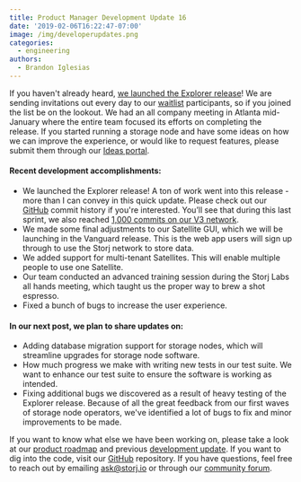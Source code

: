 ```yaml
---
title: Product Manager Development Update 16
date: '2019-02-06T16:22:47-07:00'
image: /img/developerupdates.png
categories:
  - engineering
authors:
  - Brandon Iglesias
---
```

If you haven't already heard, [we launched the Explorer release](https://storj.io/blog/2019/02/announcing-the-storj-v3-explorer-release/)! We are sending invitations out every day to our [waitlist](https://storj.io/sign-up-farmer) participants, so if you joined the list be on the lookout. We had an all company meeting in Atlanta mid-January where the entire team focused its efforts on completing the release. If you started running a storage node and have some ideas on how we can improve the experience, or would like to request features, please submit them through our [Ideas portal](https://ideas.storj.io/). 

#### Recent development accomplishments:

- We launched the Explorer release! A ton of work went into this release - more than I can convey in this quick update. Please check out our [GitHub](https://github.com/storj/storj) commit history if you're interested. You’ll see that during this last sprint, we also reached [1,000 commits on our V3 network](https://twitter.com/storjproject/status/1090009984279097345).  
- We made some final adjustments to our Satellite GUI, which we will be launching in the Vanguard release. This is the web app users will sign up through to use the Storj network to store data. 
- We added support for multi-tenant Satellites. This will enable multiple people to use one Satellite.  
- Our team conducted an advanced training session during the Storj Labs all hands meeting, which taught us the proper way to brew a shot espresso.  
- Fixed a bunch of bugs to increase the user experience. 
 
#### In our next post, we plan to share updates on:

- Adding database migration support for storage nodes, which will streamline upgrades for storage node software. 
- How much progress we make with writing new tests in our test suite. We want to enhance our test suite to ensure the software is working as intended.  
- Fixing additional bugs we discovered as a result of heavy testing of the Explorer release. Because of all the great feedback from our first waves of storage node operators, we've identified a lot of bugs to fix and minor improvements to be made. 
  
If you want to know what else we have been working on, please take a look at our [product roadmap](https://storjlabs.aha.io/published/01ee405b4bd8d14208c5256d70d73a38?page=1) and previous [development update](https://storj.io/blog/2019/01/product-manager-development-update-15/). If you want to dig into the code, visit our [GitHub](https://github.com/storj/storj) repository. If you have questions, feel free to reach out by emailing [ask@storj.io](mailto:ask@storj.io) or through our [community forum](https://community.storj.io/).
